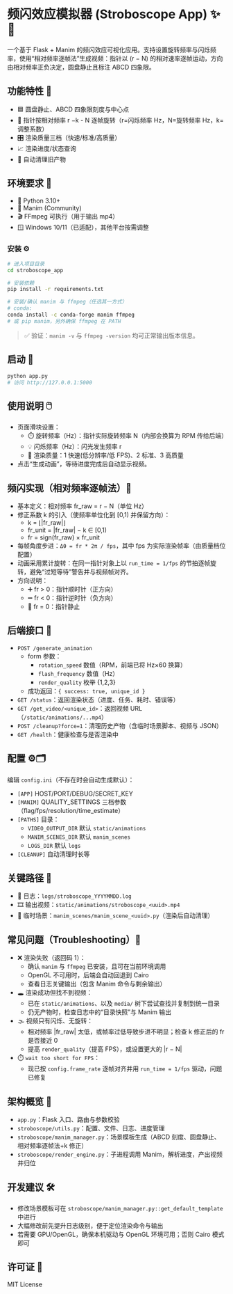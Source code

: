 # 频闪效应模拟器 (Stroboscope App) ✨🔦

一个基于 Flask + Manim 的频闪效应可视化应用。支持设置旋转频率与闪烁频率，使用“相对频率逐帧法”生成视频：指针以 (r − N) 的相对速率逐帧运动，方向由相对频率正负决定，圆盘静止且标注 ABCD 四象限。

## 功能特性 🌟
- 🟦 圆盘静止、ABCD 四象限刻度与中心点
- 🔁 指针按相对频率 r −k - N 逐帧旋转（r=闪烁频率 Hz，N=旋转频率 Hz，k=调整系数）
- 🎛️ 渲染质量三档（快速/标准/高质量）
- 📈 渲染进度/状态查询
- 🧹 自动清理旧产物

## 环境要求 🧰
- 🐍 Python 3.10+
- 🧮 Manim (Community)
- 🎬 FFmpeg 可执行（用于输出 mp4）
- 🪟 Windows 10/11（已适配），其他平台按需调整

### 安装 ⚙️
```bash
# 进入项目目录
cd stroboscope_app

# 安装依赖
pip install -r requirements.txt

# 安装/确认 manim 与 ffmpeg（任选其一方式）
# conda:
conda install -c conda-forge manim ffmpeg
# 或 pip manim，另外确保 ffmpeg 在 PATH
```

> ✅ 验证：`manim -v` 与 `ffmpeg -version` 均可正常输出版本信息。

## 启动 🚀
```bash
python app.py
# 访问 http://127.0.0.1:5000
```

## 使用说明 🖱️
- 页面滑块设置：
  - ⏱️ 旋转频率（Hz）：指针实际旋转频率 N（内部会换算为 RPM 传给后端）
  - 💡 闪烁频率（Hz）：闪光发生频率 r
  - 🧩 渲染质量：1 快速(低分辨率/低 FPS)、2 标准、3 高质量
- 点击“生成动画”，等待进度完成后自动显示视频。

## 频闪实现（相对频率逐帧法）🧠
- 基本定义：相对频率 fr_raw = r − N（单位 Hz）
- 修正系数 k 的引入（使频率单位化到 [0,1) 并保留方向）：
  - k = ⌊|fr_raw|⌋
  - fr_unit = |fr_raw| − k ∈ [0,1)
  - fr = sign(fr_raw) × fr_unit
- 每帧角度步进：`Δθ = fr * 2π / fps`，其中 fps 为实际渲染帧率（由质量档位配置）
- 动画采用累计旋转：在同一指针对象上以 `run_time = 1/fps` 的节拍逐帧旋转，避免“过短等待”警告并与视频帧对齐。
- 方向说明：
  - ➕ fr > 0：指针顺时针（正方向）
  - ➖ fr < 0：指针逆时针（负方向）
  - 🟰 fr = 0：指针静止

## 后端接口 🔌
- `POST /generate_animation`
  - form 参数：
    - `rotation_speed` 数值（RPM，前端已将 Hz×60 换算）
    - `flash_frequency` 数值（Hz）
    - `render_quality` 枚举 {1,2,3}
  - 成功返回：`{ success: true, unique_id }`
- `GET /status`：返回渲染状态（进度、任务、耗时、错误等）
- `GET /get_video/<unique_id>`：返回视频 URL（`/static/animations/...mp4`）
- `POST /cleanup?force=1`：清理历史产物（含临时场景脚本、视频与 JSON）
- `GET /health`：健康检查与是否渲染中

## 配置 ⚙️🗂️
编辑 `config.ini`（不存在时会自动生成默认）：
- `[APP]` HOST/PORT/DEBUG/SECRET_KEY
- `[MANIM]` QUALITY_SETTINGS 三档参数（flag/fps/resolution/time_estimate）
- `[PATHS]` 目录：
  - `VIDEO_OUTPUT_DIR` 默认 `static/animations`
  - `MANIM_SCENES_DIR` 默认 `manim_scenes`
  - `LOGS_DIR` 默认 `logs`
- `[CLEANUP]` 自动清理时长等

## 关键路径 📁
- 📝 日志：`logs/stroboscope_YYYYMMDD.log`
- 🎞️ 输出视频：`static/animations/stroboscope_<uuid>.mp4`
- 🧾 临时场景：`manim_scenes/manim_scene_<uuid>.py`（渲染后自动清理）

## 常见问题（Troubleshooting）🧯
- ❌ 渲染失败（返回码 1）：
  - 确认 `manim` 与 `ffmpeg` 已安装，且可在当前环境调用
  - OpenGL 不可用时，后端会自动回退到 Cairo
  - 查看日志关键输出（包含 Manim 命令与剩余输出）
- 🕳️ 渲染成功但找不到视频：
  - 已在 `static/animations`、以及 `media/` 树下尝试查找并复制到统一目录
  - 仍无产物时，检查日志中的“目录快照”与 Manim 输出
- 🌫️ 视频只有闪烁、无旋转：
  - 相对频率 |fr_raw| 太低，或帧率过低导致步进不明显；检查 k 修正后的 fr 是否接近 0
  - 提高 `render_quality`（提高 FPS），或设置更大的 |r − N|
- ⏱️ `wait too short for FPS`：
  - 现已按 `config.frame_rate` 逐帧对齐并用 `run_time = 1/fps` 驱动，问题已修复

## 架构概览 🧭
- `app.py`：Flask 入口、路由与参数校验
- `stroboscope/utils.py`：配置、文件、日志、进度管理
- `stroboscope/manim_manager.py`：场景模板生成（ABCD 刻度、圆盘静止、相对频率逐帧法+k 修正）
- `stroboscope/render_engine.py`：子进程调用 Manim，解析进度，产出视频并归位

## 开发建议 🛠️
- 修改场景模板可在 `stroboscope/manim_manager.py::get_default_template` 中进行
- 大幅修改前先提升日志级别，便于定位渲染命令与输出
- 若需要 GPU/OpenGL，确保本机驱动与 OpenGL 环境可用；否则 Cairo 模式即可

## 许可证 📄
MIT License

